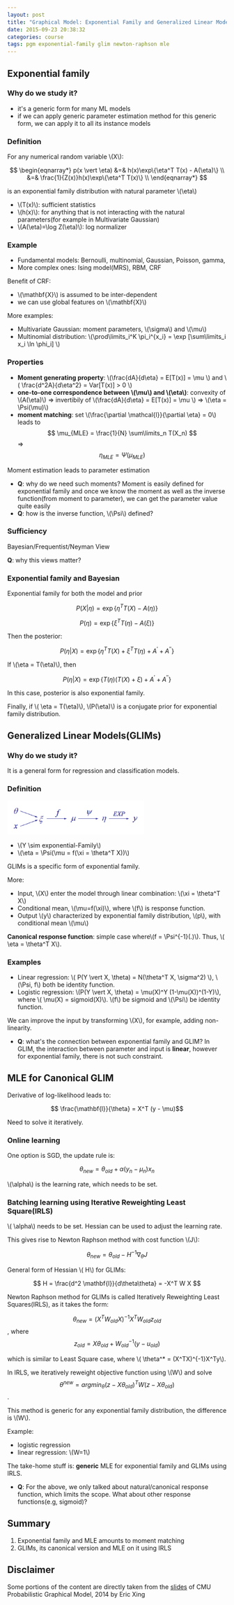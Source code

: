 ```yaml
---
layout: post
title: "Graphical Model: Exponential Family and Generalized Linear Models"
date: 2015-09-23 20:38:32
categories: course
tags: pgm exponential-family glim newton-raphson mle
---
```


## Exponential family

### Why do we study it?

- it's a generic form for many ML models
- if we can apply generic parameter estimation method for this generic form, we can apply it to all its instance models

### Definition

For any numerical random variable \\(X\\):

$$
\begin{eqnarray*}
p(x \vert \eta)
&=&
h(x)\exp\{\eta^T T(x) - A(\eta)\} \\
&=&
\frac{1}{Z(x)}h(x)\exp\{\eta^T T(x)\} \\
\end{eqnarray*}
$$

is an exponential family distribution with natural parameter \\(\eta\\)

- \\(T(x)\\): sufficient statistics
- \\(h(x)\\): for anything that is not interacting with the natural parameters(for example in Multivariate Gaussian)
- \\(A(\eta)=\log Z(\eta)\\): log normalizer

### Example

- Fundamental models: Bernoulli, multinomial, Gaussian, Poisson, gamma,
- More complex ones: Ising model(MRS), RBM, CRF

Benefit of CRF:

- \\(\mathbf{X}\\) is assumed to be inter-dependent
- we can use global features on \\(\mathbf{X}\\)

More examples:

- Multivariate Gaussian: moment parameters, \\(\sigma\\) and \\(\mu\\)
- Multinomial distribution: \\(\prod\limits_i^K \pi_i^{x_i} = \exp [\sum\limits_i x_i \ln \phi_i] \\)

### Properties

- **Moment generating property**: \\(\frac{dA}{d\eta} = E[T(x)] = \mu \\) and \\( \frac{d^2A}{d\eta^2} = Var[T(x)] > 0 \\)
- **one-to-one correspondence between \\(\mu\\) and \\(\eta\\)**: convexity of \\(A(\eta)\\)  => invertibily of \\(\frac{dA}{d\eta} = E[T(x)] = \mu \\) => \\(\eta = \Psi(\mu)\\)
- **moment matching**: set \\(\frac{\partial \mathcal{l}}{\partial \eta} = 0\\) leads to $$ \mu_{MLE} = \frac{1}{N} \sum\limits_n T(X_n) $$ => $$ \eta_{MLE} = \Psi(\mu_{MLE}) $$

Moment estimation leads to parameter estimation


- **Q**: why do we need such moments?
   Moment is easily defined for exponential family and once we know the moment as well as the inverse function(from moment to parameter), we can get the parameter value quite easily
- **Q**: how is the inverse function, \\(\Psi\\) defined?

### Sufficiency

Bayesian/Frequentist/Neyman View

**Q**: why this views matter?

### Exponential family and Bayesian

Exponential family for both the model and prior

$$ P(X \vert \eta) = \exp \{\eta^T T(X) - A(\eta)\}$$

$$ P( \eta) = \exp \{\xi^T T(\eta) - A(\xi)\}$$

Then the posterior:

$$ P(\eta \vert X) = \exp \{\eta^T T(X) + \xi^T T(\eta) + A^{'} + A^{''}\}$$

If \\(\eta = T(\eta)\\), then

$$ P(\eta \vert X) = \exp \{T(\eta)(T(X) + \xi) + A^{'} + A^{''}\} $$

In this case, posterior is also exponential family.

Finally, if \\( \eta = T(\eta)\\),  \\(P(\eta)\\) is a conjugate prior for exponential family distribution.

## Generalized Linear Models(GLIMs)

### Why do we study it?

It is a general form for regression and classification models.

### Definition

![GLIMs framework](/assets/images/pgm/glims-framework.png)

- \\(Y \sim exponential-Family\\)
- \\(\eta = \Psi(\mu = f(\xi = \theta^T X))\\)

GLIMs is a specific form of exponential family.

More:

- Input, \\(X\\) enter the model through linear combination: \\(\xi = \theta^T X\\)
- Conditional mean, \\(\mu=f(\xi)\\), where \\(f\\) is response function.
- Output \\(y\\) characterized by exponential family distribution, \\(p\\), with conditional mean \\(\mu\\)

**Canonical response function**: simple case where\\(f = \Psi^{-1}(.)\\). Thus, \\( \eta = \theta^T X\\).

### Examples

- Linear regression: \\( P(Y \vert X, \theta) = N(\theta^T X, \sigma^2) \\), \\(\Psi, f\\) both be identity function.
- Logistic regression: \\(P(Y \vert X, \theta) = \mu(X)^Y (1-\mu(X))^(1-Y)\\), where \\( \mu(X) = sigmoid(X)\\). \\(f\\) be sigmoid and \\(\Psi\\) be identity function.


We can improve the input by transforming \\(X\\), for example, adding non-linearity.

- **Q**: what's the connection between exponential family and GLIM?
  In GLIM, the interaction between parameter and input is **linear**, however for exponential family, there is not such constraint.

## MLE for Canonical GLIM 

Derivative of log-likelihood leads to:

$$ \frac{\mathbf{l}}{\theta} = X^T (y - \mu)$$

Need to solve it iteratively.


### Online learning

One option is SGD, the update rule is:

$$ \theta_{new} = \theta_{old} + \alpha (y_n - \mu_n)x_n $$

\\(\alpha\\) is the learning rate, which needs to be set.

### Batching learning using Iterative Reweighting Least Square(IRLS)

\\( \alpha\\) needs to be set. Hessian can be used to adjust the learning rate.

This gives rise to Newton Raphson method with cost function \\(J\\):

$$ \theta_{new} = \theta_{old} - H^{-1} \nabla_{\theta} J$$

General form of Hessian \\( H\\) for GLIMs:

$$ H = \frac{d^2 \mathbf{l}}{d\theta\theta} = -X^T W X $$

Newton Raphson method for GLIMs is called Iteratively Reweighting Least Squares(IRLS), as it takes the form:

$$ \theta_{new} = (X^TW_{old}X)^{-1}X^TW_{old}z_{old}$$, where $$ z_{old} = X \theta_{old} + W_{old}^{-1}(y-u_{old})$$


which is similar to Least Square case, where \\( \theta^* = (X^TX)^{-1}X^Ty\\).

In IRLS, we iteratively reweight objective function using \\(W\\) and solve $$ \theta^{new} = argmin_{\theta} (z - X\theta_{old})^T W (z - X\theta_{old}) $$.

This method is generic for any exponential family distribution, the difference is \\(W\\).

Example:

- logistic regression
- linear regression: \\(W=1\\)

The take-home stuff is: **generic** MLE for exponential family and GLIMs using IRLS.


- **Q**: For the above, we only talked about natural/canonical response function, which limits the scope. What about other response functions(e.g, sigmoid)?

## Summary

1. Exponential family and MLE amounts to moment matching
2. GLIMs, its canonical version and MLE on it using IRLS 


## Disclaimer

Some portions of the content are directly taken from the [slides](http://www.cs.cmu.edu/~epxing/Class/10708-14/lectures/lecture6-GLIM.pdf) of CMU Probabilistic Graphical Model, 2014 by Eric Xing
